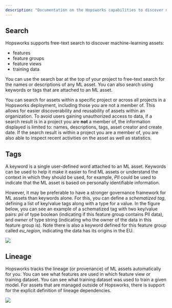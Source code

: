```yaml
---
description: "Documentation on the Hopsworks capabilities to discover machine-learning assets"
---
```


## Search

Hopsworks supports free-text search to discover machine-learning assets:

* features
* feature groups
* feature views
* training data

You can use the search bar at the top of your project to free-text search for the names or descriptions of any ML asset. You can also search using keywords or tags that are attached to an ML asset.

You can search for assets within a specific project or across all projects in a Hopsworks deployment, including those you are not a member of. This allows for easier discoverability and reusability of assets within an organization. 
To avoid users gaining unauthorized access to data, if a search result is in a project you are **not** a member of, the information displayed is limited to: names, descriptions, tags, asset creator and create date. If the search result is within a project you are a member of, you are also able to inspect recent activities on the asset as well as statistics.

## Tags

A keyword is a single user-defined word attached to an ML asset. Keywords can be used to help it make it easier to find ML assets or understand the context in which they should be used, for example, *PII* could be used to indicate that the ML asset is based on personally identifiable information.

However, it may be preferable to have a stronger governance framework for ML assets than keywords alone. For this, you can define a *schematized tag*, defining a list of key/value tags along with a type for a value. In the figure below, you can see an example of a schematized tag with two key/value pairs: *pii* of type boolean (indicating if this feature group contains PII data), and *owner* of type string (indicating who the owner of the data in this feature group is). Note there is also a keyword defined for this feature group called *eu_region*, indicating the data has its origins in the EU.


<img src="../../../assets/images/concepts/projects/tags-keywords.png">


## Lineage

Hopsworks tracks the lineage (or provenance) of ML assets automatically for you. You can see what features are used in which feature view or training dataset. You can see what training dataset was used to train a given model. For assets that are managed outside of Hopsworks, there is support for the explicit definition of lineage dependencies.

<img src="../../../assets/images/concepts/projects/provenance.png">